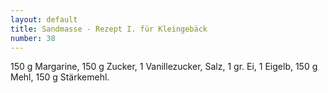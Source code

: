 ```yaml
---
layout: default
title: Sandmasse - Rezept I. für Kleingebäck
number: 38
---
```


150 g Margarine, 150 g Zucker, 1 Vanillezucker, Salz, 1 gr. Ei, 1 Eigelb, 150 g Mehl, 150 g Stärkemehl.
